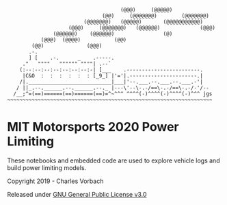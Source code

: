 ```
                                     (@@@)     (@@@@@)
                               (@@)     (@@@@@@@)        (@@@@@@@)
                         (@@@@@@@)   (@@@@@)       (@@@@@@@@@@@)
                    (@@@)     (@@@@@@@)   (@@@@@@)             (@@@)
               (@@@@@@)    (@@@@@@)                (@)
           (@@@)  (@@@@)           (@@)
        (@@)              (@@@)
       .-.
       ] [    .-.      _    .-----.
     ."   """"   """""" """"| .--`
    (:--:--:--:--:--:--:--:-| [___    .------------------------.
     |C&O  :  :  :  :  :  : [_9_] |'='|.----------------------.|
    /|.___________________________|___|'--.___.--.___.--.___.-'|
   / ||_.--.______.--.______.--._ |---\'--\-.-/==\-.-/==\-.-/-'/--
  /__;^=(==)======(==)======(==)=^~^^^ ^^^^(-)^^^^(-)^^^^(-)^^^ jgs
~~~~~~~~~~~~~~~~~~~~~~~~~~~~~~~~~~~~~~~~~~~~~~~~~~~~~~~~~~~~~~~~~~~
```

# MIT Motorsports 2020 Power Limiting

These notebooks and embedded code are used to explore vehicle logs and build power limiting models.

Copyright 2019 - Charles Vorbach

Released under [GNU General Public License v3.0](https://www.gnu.org/licenses/gpl-3.0.en.html)

